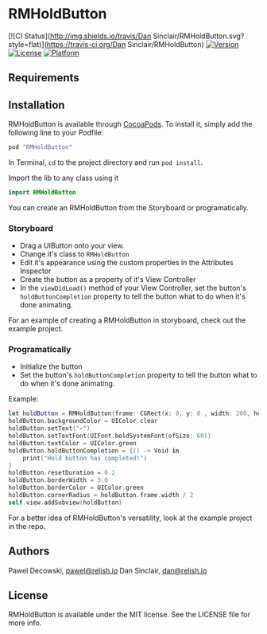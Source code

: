 # RMHoldButton

[![CI Status](http://img.shields.io/travis/Dan Sinclair/RMHoldButton.svg?style=flat)](https://travis-ci.org/Dan Sinclair/RMHoldButton)
[![Version](https://img.shields.io/cocoapods/v/RMHoldButton.svg?style=flat)](http://cocoapods.org/pods/RMHoldButton)
[![License](https://img.shields.io/cocoapods/l/RMHoldButton.svg?style=flat)](http://cocoapods.org/pods/RMHoldButton)
[![Platform](https://img.shields.io/cocoapods/p/RMHoldButton.svg?style=flat)](http://cocoapods.org/pods/RMHoldButton)

## Requirements

## Installation

RMHoldButton is available through [CocoaPods](http://cocoapods.org). To install
it, simply add the following line to your Podfile:

```ruby
pod "RMHoldButton"
```

In Terminal, `cd` to the project directory and run `pod install`.

Import the lib to any class using it

```swift
import RMHoldButton
```

You can create an RMHoldButton from the Storyboard or programatically.

### Storyboard
- Drag a UIButton onto your view.
- Change it's class to `RMHoldButton`
- Edit it's appearance using the custom properties in the Attributes Inspector
- Create the button as a property of it's View Controller
- In the `viewDidLoad()` method of your View Controller, set the button's `holdButtonCompletion` property to tell the button what to do when it's done animating.

For an example of creating a RMHoldButton in storyboard, check out the example project.

### Programatically
- Initialize the button
- Set the button's `holdButtonCompletion` property to tell the button what to do when it's done animating.

Example:
```swift
let holdButton = RMHoldButton(frame: CGRect(x: 0, y: 0 , width: 200, height: 50), slideColor: UIColor.green, slideTextColor: UIColor.white, slideDuration: 1.0)
holdButton.backgroundColor = UIColor.clear
holdButton.setText("✓")
holdButton.setTextFont(UIFont.boldSystemFont(ofSize: 60))
holdButton.textColor = UIColor.green
holdButton.holdButtonCompletion = {() -> Void in
    print("Hold button has completed!")
}
holdButton.resetDuration = 0.2
holdButton.borderWidth = 3.0
holdButton.borderColor = UIColor.green
holdButton.cornerRadius = holdButton.frame.width / 2
self.view.addSubview(holdButton)
```

For a better idea of RMHoldButton's versatility, look at the example project in the repo.

## Authors

Pawel Decowski, pawel@relish.io
Dan Sinclair, dan@relish.io

## License

RMHoldButton is available under the MIT license. See the LICENSE file for more info.
